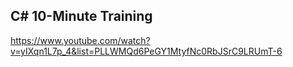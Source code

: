 ## C\# 10-Minute Training
https://www.youtube.com/watch?v=yIXqn1L7p_4&list=PLLWMQd6PeGY1MtyfNc0RbJSrC9LRUmT-6
